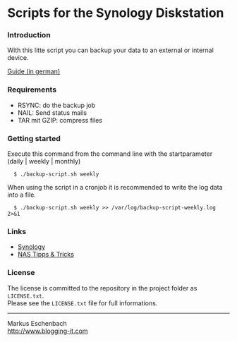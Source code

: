 Scripts for the Synology Diskstation
====================================

### Introduction

With this litte script you can backup your data to an external or internal device.

[Guide (in german)](http://www.blogging-it.com/shell-backup-script-mit-rsync-fuer-die-synology-diskstation/hardware/nas.html)

### Requirements

- RSYNC: do the backup job
- NAIL: Send status mails
- TAR mit GZIP: compress files    

### Getting started

Execute this command from the command line with the startparameter (daily | weekly | monthly)

```
  $ ./backup-script.sh weekly
```  

When using the script in a cronjob it is  recommended to write the log data into a file.

```
  $ ./backup-script.sh weekly >> /var/log/backup-script-weekly.log 2>&1
```  


### Links

* [Synology](http://www.synology.com)
* [NAS Tipps & Tricks](http://www.blogging-it.com/hardware/nas)


### License
The license is committed to the repository in the project folder as `LICENSE.txt`.  
Please see the `LICENSE.txt` file for full informations.


----------------------------------

Markus Eschenbach  
http://www.blogging-it.com
